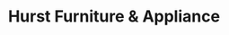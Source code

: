 ---
title: "Hurst Furniture & Appliance"
url: /stanton/hurst-furniture-and-appliance/
shop: furniture
---